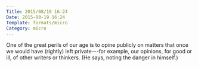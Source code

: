 ```yaml
---
Title: 2015/08/19 16:24
Date: 2015-08-19 16:24
Template: formats/micro
Category: micro
...
```


One of the great perils of our age is to opine publicly on matters that once we
would have (rightly) left private---for example, our opinions, for good or ill,
of other writers or thinkers. (He says, noting the danger in himself.)
